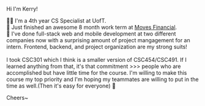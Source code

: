 Hi I'm Kerry!

👨‍🎓 I'm a 4th year CS Specialist at UofT.\
💼 Just finished an awesome 8 month work term at [Moves Financial](https://movesfinancial.com/). \
💪 I've done full-stack web and mobile development at two different companies now with a surprising amount of project mangagement for an intern. Frontend, backend, and project organization are my strong suits!\
\
I took CSC301 which I think is a smaller version of CSC454/CSC491. If I learned anything from that, it's that commitment >>> people who are accomplished but have little time for the course. I'm willing to make this course my top priority and I'm hoping my teammates are willing to put in the time as well.(Then it's easy for everyone) 🙌

Cheers~

<!--
**kerryzhu108/kerryzhu108** is a ✨ _special_ ✨ repository because its `README.md` (this file) appears on your GitHub profile.

Here are some ideas to get you started:

- 🔭 I’m currently working on ...
- 🌱 I’m currently learning ...
- 👯 I’m looking to collaborate on ...
- 🤔 I’m looking for help with ...
- 💬 Ask me about ...
- 📫 How to reach me: ...
- 😄 Pronouns: ...
- ⚡ Fun fact: ...
-->


